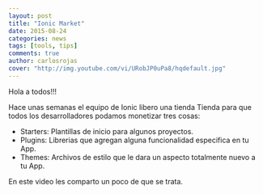 ```yaml
---
layout: post
title: "Ionic Market"
date: 2015-08-24
categories: news
tags: [tools, tips]
comments: true
author: carlosrojas
cover: "http://img.youtube.com/vi/URobJP0uPa8/hqdefault.jpg"
---
```

Hola a todos!!!

Hace unas semanas el equipo de Ionic libero una tienda Tienda para que todos los desarrolladores podamos monetizar tres cosas:

* Starters: Plantillas de inicio para algunos proyectos.
* Plugins: Librerias que agregan alguna funcionalidad especifica en tu App.
* Themes: Archivos de estilo que le dara un aspecto totalmente nuevo a tu App.

En este video les comparto un poco de que se trata.

<div class="row">
  <div class="col col-100 col-md-50 col-lg-50">
    <a href="http://j.mp/1EfRHHR" target="_blank"><amp-img width="480" height="360" layout="responsive" src="http://img.youtube.com/vi/URobJP0uPa8/hqdefault.jpg"></amp-img></a>
  </div>
</div>